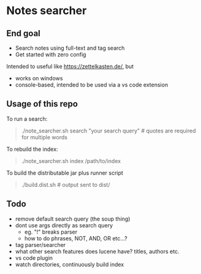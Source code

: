 # Notes searcher

## End goal

- Search notes using full-text and tag search
- Get started with zero config

Intended to useful like https://zettelkasten.de/, but

- works on windows
- console-based, intended to be used via a vs code extension


## Usage of this repo

To run a search:

> ./note_searcher.sh search "your search query"  # quotes are required for multiple words

To rebuild the index:

> ./note_searcher.sh index /path/to/index

To build the distributable jar plus runner script

> ./build.dist.sh  # output sent to dist/


## Todo

- remove default search query (the soup thing)
- dont use args directly as search query
    - eg. "!" breaks parser
    - how to do phrases, NOT, AND, OR etc...?
- tag parser/searcher
- what other search features does lucene have? titles, authors etc.
- vs code plugin
- watch directories, continuously build index
